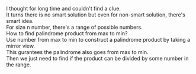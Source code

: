 I thought for long time and couldn't find a clue.\
It turns there is no smart solution but even for non-smart solution, there's smart idea.\
For size n number, there's a range of possible numbers.\
How to find palindrome product from max to min?\
Use number from max to min to construct a palindrome product by taking a mirror view.\
This gurantees the palindrome also goes from max to min.\
Then we just need to find if the product can be divided by some number in the range.
